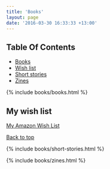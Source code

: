 ```yaml
---
title: 'Books'
layout: page
date: '2016-03-30 16:33:33 +13:00'
---
```


<h2><a name="top">Table Of Contents</a></h2>

<ul>
    <li>
        <a href="#books">Books</a>
    </li>
    <li>
        <a href="#wish-list">Wish list</a>
    </li>
    <li>
        <a href="#short-stories">Short stories</a>
    </li>
    <li>
        <a href="#zines">Zines</a>
    </li>
</ul>


{% include books/books.html %}

<h2><a name="wish-list">My wish list</a></h2>

<p><a href="http://www.amazon.com/gp/registry/wishlist/?ie=UTF8&cid=A1O606WLPSNDOF">My Amazon Wish List</a></p>

<a href="#top">Back to top</a>

{% include books/short-stories.html %}

{% include books/zines.html %}
